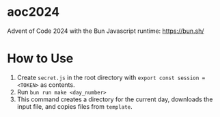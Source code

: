 # aoc2024

Advent of Code 2024 with the Bun Javascript runtime: https://bun.sh/

# How to Use

1. Create `secret.js` in the root directory with `export const session = <TOKEN>` as contents.
2. Run `bun run make <day_number>`
3. This command creates a directory for the current day, downloads the input file, and copies files from `template`.
